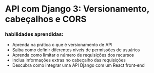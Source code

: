 # API com Django 3: Versionamento, cabeçalhos e CORS

### habilidades aprendidas:

* Aprenda na prática o que é versionamento de API
* Saiba como definir diferentes níveis de permissões de usuários
* Aprenda como limitar o número de requisições dos recursos
* Inclua informações extras no cabeçalho das requisições
* Descubra como integrar uma API Django com um React front-end
